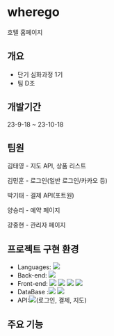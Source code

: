 # wherego
 호텔 홈페이지
## 개요
+ 단기 심화과정 1기
+ 팀 D조
## 개발기간
23-9-18 ~ 23-10-18

## 팀원
김태영 - 지도 API, 상품 리스트

김민훈 - 로그인(일반 로그인/카카오 등)

박기태 - 결제 API(포트원)

양승리 - 예약 페이지

강중현 - 관리자 페이지

## 프로젝트 구현 환경
+ Languages: <img src="https://img.shields.io/badge/Java-007396?style=flat-square&logo=Java&logoColor=white"/>
+ Back-end: <img src="https://img.shields.io/badge/Spring-6DB33F?style=flat-square&logo=Spring&logoColor=white"/>
+ Front-end: <img src="https://img.shields.io/badge/javascript-F7DF1E?style=flat-square&logo=javascript&logoColor=white"/> <img src="https://img.shields.io/badge/JSP-007396?style=flat-square&logo=JSP&logoColor=white"/> <img src="https://img.shields.io/badge/html5-E34F26?style=flat-square&logo=html5&logoColor=white"/> <img src="https://img.shields.io/badge/CSS3-1572B6?style=flat-square&logo=css3&logoColor=white"/>
+ DataBase :<img src="https://img.shields.io/badge/MySQL-4479A1?style=flat-square&logo=MySQL&logoColor=white"/> <img src="https://img.shields.io/badge/Amazon AWS-232F3E?style=flat-square&logo=amazonaws&logoColor=white"/>    
+ API:<img src="https://img.shields.io/badge/kakao-FFCD00?style=flat-square&logo=kakao&logoColor=white"/>(로그인, 결제, 지도)
## 주요 기능


